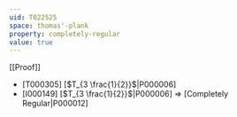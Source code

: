 ```yaml
---
uid: T022525
space: thomas'-plank
property: completely-regular
value: true
---
```

[[Proof]]

* [T000305] [$T_{3 \frac{1}{2}}$|P000006]
* [I000149] [$T_{3 \frac{1}{2}}$|P000006] => [Completely Regular|P000012]

